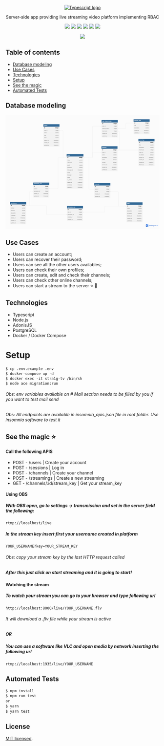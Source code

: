 <p align="center">
  <a href="https://www.typescriptlang.org/" target="blank"><img src="https://upload.wikimedia.org/wikipedia/commons/4/4c/Typescript_logo_2020.svg" width="200" alt="Typescript logo" /></a>
</p>

<p align="center">
  Server-side app providing live streaming video platform implementing RBAC
</p>

<p align="center">
  <img src="https://img.shields.io/badge/TypeScript-007ACC?style=for-the-badge&logo=typescript&logoColor=white"/>
  <img src="https://img.shields.io/badge/Node.js-339933?style=for-the-badge&logo=nodedotjs&logoColor=white" />
  <img src="https://img.shields.io/badge/adonis%20js-220052?style=for-the-badge&logo=adonisjs&logoColor=white" />
  <img src="https://img.shields.io/badge/JWT-000000?style=for-the-badge&logo=JSON%20web%20tokens&logoColor=white" />
  <img src="https://img.shields.io/badge/PostgreSQL-316192?style=for-the-badge&logo=postgresql&logoColor=white" />
  <img src="https://img.shields.io/badge/Docker-2CA5E0?style=for-the-badge&logo=docker&logoColor=white" />
</p>

<p align="center">
  <img src="assets/streaming.gif"/>
</p>

## Table of contents

- [Database modeling](#database-modeling)
- [Use Cases](#use-cases)
- [Technologies](#technologies)
- [Setup](#setup)
- [See the magic](#see-the-magic-star)
- [Automated Tests](#automated-tests)

## Database modeling

<p align="center">
  <img src="assets/diagram.png"/>
</p>

## Use Cases

- Users can create an account;
- Users can recover their password;
- Users can see all the other users availables;
- Users can check their own profiles;
- Users can create, edit and check their channels;
- Users can check other online channels;
- Users can start a stream to the server :star: :rocket:

## Technologies

- Typescript
- Node.js
- AdonisJS
- PostgreSQL
- Docker / Docker Compose

# Setup
```
$ cp .env.example .env
$ docker-compose up -d
$ docker exec -it stra1g-tv /bin/sh
$ node ace migration:run
```

###### Obs: env variables available on # Mail section needs to be filled by you if you want to test mail send

###### Obs: All endpoints are available in insomnia_apis.json file in root folder. Use insomnia software to test it

## See the magic :star:
#### Call the following APIS
 - POST - /users | Create your account
 - POST - /sessions | Log in
 - POST - /channels | Create your channel
 - POST - /streamings | Create a new streaming
 - GET - /channels/:id/stream_key | Get your stream_key

#### Using OBS
##### With OBS open, go to settings -> transmission and set in the server field the following:

```
rtmp://localhost/live
```

##### In the stream key insert first your username created in platform

```
YOUR_USERNAME?key=YOUR_STREAM_KEY
```
###### Obs: copy your stream key by the last HTTP request called

##### After this just click on start streaming and it is going to start!
#### Watching the stream
##### To watch your stream you can go to your browser and type following url

```
http://localhost:8000/live/YOUR_USERNAME.flv
```

###### It will download a .flv file while your stream is active

##### OR

##### You can use a software like VLC and open media by network inserting the following url

```
rtmp://localhost:1935/live/YOUR_USERNAME
```

## Automated Tests

```bash
$ npm install
$ npm run test
or
$ yarn
$ yarn test
```

## License

[MIT licensed](LICENSE).
